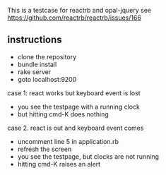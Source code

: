 This is a testcase for reactrb and opal-jquery see https://github.com/reactrb/reactrb/issues/166

## instructions

* clone the repository
* bundle install
* rake server
* goto localhost:9200

case 1: react works but keyboard event is lost

* you see the testpage with a running clock
* but hitting cmd-K does nothing

case 2. react is out and keyboard event comes

* uncomment line 5 in application.rb
* refresh the screen
* you see the testpage, but clocks are not running
* hitting cmd-K raises an alert


